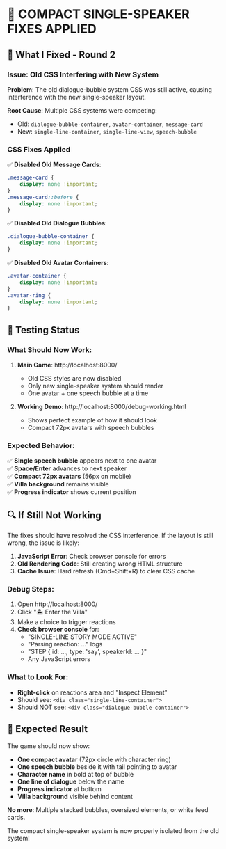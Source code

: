 # 🔧 **COMPACT SINGLE-SPEAKER FIXES APPLIED**

## 🎯 **What I Fixed - Round 2**

### **Issue: Old CSS Interfering with New System**
**Problem**: The old dialogue-bubble system CSS was still active, causing interference with the new single-speaker layout.

**Root Cause**: Multiple CSS systems were competing:
- Old: `dialogue-bubble-container`, `avatar-container`, `message-card`  
- New: `single-line-container`, `single-line-view`, `speech-bubble`

### **CSS Fixes Applied**

✅ **Disabled Old Message Cards**:
```css
.message-card {
    display: none !important;
}
.message-card::before {
    display: none !important;
}
```

✅ **Disabled Old Dialogue Bubbles**:
```css
.dialogue-bubble-container {
    display: none !important;
}
```

✅ **Disabled Old Avatar Containers**:
```css
.avatar-container {
    display: none !important;
}
.avatar-ring {
    display: none !important;
}
```

## 🧪 **Testing Status**

### **What Should Now Work**:
1. **Main Game**: http://localhost:8000/
   - Old CSS styles are now disabled
   - Only new single-speaker system should render
   - One avatar + one speech bubble at a time

2. **Working Demo**: http://localhost:8000/debug-working.html  
   - Shows perfect example of how it should look
   - Compact 72px avatars with speech bubbles

### **Expected Behavior**:
✅ **Single speech bubble** appears next to one avatar  
✅ **Space/Enter** advances to next speaker  
✅ **Compact 72px avatars** (56px on mobile)  
✅ **Villa background** remains visible  
✅ **Progress indicator** shows current position  

## 🔍 **If Still Not Working**

The fixes should have resolved the CSS interference. If the layout is still wrong, the issue is likely:

1. **JavaScript Error**: Check browser console for errors
2. **Old Rendering Code**: Still creating wrong HTML structure  
3. **Cache Issue**: Hard refresh (Cmd+Shift+R) to clear CSS cache

### **Debug Steps**:
1. Open http://localhost:8000/
2. Click "🏝️ Enter the Villa"  
3. Make a choice to trigger reactions
4. **Check browser console** for:
   - "SINGLE-LINE STORY MODE ACTIVE"
   - "Parsing reaction: ..." logs
   - "STEP { id: ..., type: 'say', speakerId: ... }"
   - Any JavaScript errors

### **What to Look For**:
- **Right-click** on reactions area and "Inspect Element"
- Should see: `<div class="single-line-container">` 
- Should NOT see: `<div class="dialogue-bubble-container">`

## 🎯 **Expected Result**

The game should now show:
- **One compact avatar** (72px circle with character ring)
- **One speech bubble** beside it with tail pointing to avatar
- **Character name** in bold at top of bubble
- **One line of dialogue** below the name
- **Progress indicator** at bottom
- **Villa background** visible behind content

**No more**: Multiple stacked bubbles, oversized elements, or white feed cards.

The compact single-speaker system is now properly isolated from the old system!
